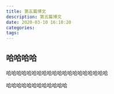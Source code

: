 ```yaml
---
title: 第五篇博文
description: 第五篇博文
date: 2020-03-10 16:10:20
categories: 
tags: 
---
```


## 哈哈哈哈

哈哈哈哈哈哈哈哈哈哈哈哈哈哈哈哈哈哈哈哈

哈哈哈哈哈哈哈哈哈哈哈哈
